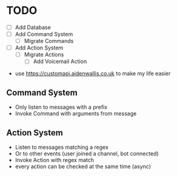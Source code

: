 # TODO
- [ ] Add Database
- [ ] Add Command System
    - [ ] Migrate Commands
- [ ] Add Action System
    - [ ] Migrate Actions
        - [ ] Add Voicemail Action
* use https://customapi.aidenwallis.co.uk to make my life easier

## Command System
* Only listen to messages with a prefix
* Invoke Command with arguments from message

## Action System
* Listen to messages matching a regex
* Or to other events (user joined a channel, bot connected)
* Invoke Action with regex match
* every action can be checked at the same time (async)
